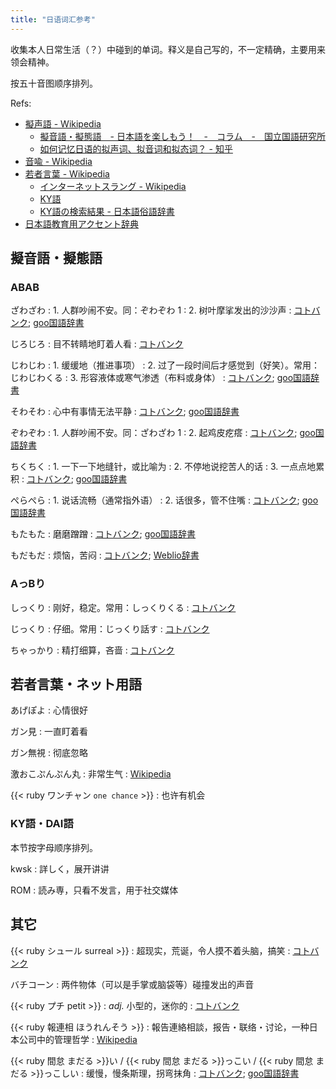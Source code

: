 ```yaml
---
title: "日语词汇参考"
---
```

收集本人日常生活（？）中碰到的单词。释义是自己写的，不一定精确，主要用来领会精神。

按五十音图顺序排列。

Refs:

- [擬声語 - Wikipedia](https://ja.wikipedia.org/wiki/%E6%93%AC%E5%A3%B0%E8%AA%9E)
    + [擬音語・擬態語　- 日本語を楽しもう！　-　コラム　-　国立国語研究所](https://www2.ninjal.ac.jp/Onomatope/column.html)
    + [如何记忆日语的拟声词、拟音词和拟态词？ - 知乎](https://www.zhihu.com/question/51014769/answer/541787912)
- [音喩 - Wikipedia](https://ja.wikipedia.org/wiki/%E9%9F%B3%E5%96%A9)
- [若者言葉 - Wikipedia](https://ja.wikipedia.org/wiki/%E8%8B%A5%E8%80%85%E8%A8%80%E8%91%89)
    + [インターネットスラング - Wikipedia](https://ja.wikipedia.org/wiki/%E3%82%A4%E3%83%B3%E3%82%BF%E3%83%BC%E3%83%8D%E3%83%83%E3%83%88%E3%82%B9%E3%83%A9%E3%83%B3%E3%82%B0)
    + [KY語](https://ja.wikipedia.org/wiki/KY%E8%AA%9E)
    + [KY語の検索結果 - 日本語俗語辞書](http://search.zokugo-dict.com/search.cgi?q=KY%B8%EC)
- [日本語教育用アクセント辞典](https://accent.u-biq.org/)

<!-- [助詞 - Wikipedia](https://ja.wikipedia.org/wiki/%E5%8A%A9%E8%A9%9E) -->


## 擬音語・擬態語

### ABAB

ざわざわ
: 1\. 人群吵闹不安。同：ぞわぞわ 1
: 2\. 树叶摩挲发出的沙沙声
: [コトバンク](https://kotobank.jp/word/%E3%81%96%E3%82%8F%E3%81%96%E3%82%8F-512678); [goo国語辞書](https://dictionary.goo.ne.jp/word/%E3%81%96%E3%82%8F%E3%81%96%E3%82%8F/#jn-89956)

じろじろ
: 目不转睛地盯着人看
: [コトバンク](https://kotobank.jp/word/%E3%81%98%E3%82%8D%E3%81%98%E3%82%8D-536287)

じわじわ
: 1\. 缓缓地（推进事项）
: 2\. 过了一段时间后才感觉到（好笑）。常用：じわじわくる
: 3\. 形容液体或寒气渗透（布料或身体）
: [コトバンク](https://kotobank.jp/word/%E3%81%98%E3%82%8F%E3%81%98%E3%82%8F-536455); [goo国語辞書](https://dictionary.goo.ne.jp/word/%E3%81%98%E3%82%8F%E3%81%98%E3%82%8F/)

そわそわ
: 心中有事情无法平静
: [コトバンク](https://kotobank.jp/word/%E3%81%9D%E3%82%8F%E3%81%9D%E3%82%8F-555736); [goo国語辞書](https://dictionary.goo.ne.jp/word/%E3%81%9D%E3%82%8F%E3%81%9D%E3%82%8F/#jn-131882)

ぞわぞわ
: 1\. 人群吵闹不安。同：ざわざわ 1
: 2\. 起鸡皮疙瘩
: [コトバンク](https://kotobank.jp/word/%E3%81%9E%E3%82%8F%E3%81%9E%E3%82%8F-315611); [goo国語辞書](https://dictionary.goo.ne.jp/word/%E3%81%9E%E3%82%8F%E3%81%9E%E3%82%8F/#jn-283415)

ちくちく
: 1\. 一下一下地缝针，或比喻为
: 2\. 不停地说挖苦人的话
: 3\. 一点点地累积
: [コトバンク](https://kotobank.jp/word/%E3%81%A1%E3%81%8F%E3%81%A1%E3%81%8F-565605); [goo国語辞書](https://dictionary.goo.ne.jp/word/%E3%81%A1%E3%81%8F%E3%81%A1%E3%81%8F/)

ぺらぺら
: 1\. 说话流畅（通常指外语）
: 2\. 话很多，管不住嘴
: [コトバンク](https://kotobank.jp/word/%E3%81%BA%E3%82%89%E3%81%BA%E3%82%89-625635); [goo国語辞書](https://dictionary.goo.ne.jp/word/%E3%81%BA%E3%82%89%E3%81%BA%E3%82%89/#jn-199732)

もたもた
: 磨磨蹭蹭
: [コトバンク](https://kotobank.jp/word/%E3%82%82%E3%81%9F%E3%82%82%E3%81%9F-645647); [goo国語辞書](https://dictionary.goo.ne.jp/word/%E3%82%82%E3%81%9F%E3%82%82%E3%81%9F/#jn-219225)

もだもだ
: 烦恼，苦闷
: [コトバンク](https://kotobank.jp/word/%E3%82%82%E3%81%A0%E3%82%82%E3%81%A0-645648); [Weblio辞書](https://www.weblio.jp/content/%E3%82%82%E3%81%A0%E3%82%82%E3%81%A0)


### AっBり

しっくり
: 刚好，稳定。常用：しっくりくる
: [コトバンク](https://kotobank.jp/word/%E3%81%97%E3%81%A3%E3%81%8F%E3%82%8A-521212)

じっくり
: 仔细。常用：じっくり話す
: [コトバンク](https://kotobank.jp/word/%E3%81%98%E3%81%A3%E3%81%8F%E3%82%8A-521213)

ちゃっかり
: 精打细算，吝啬
: [コトバンク](https://kotobank.jp/word/%E3%81%A1%E3%82%83%E3%81%A3%E3%81%8B%E3%82%8A-566823)


## 若者言葉・ネット用語

あげぽよ
: 心情很好

ガン見
: 一直盯着看

ガン無視
: 彻底忽略

激おこぷんぷん丸
: 非常生气
: [Wikipedia](https://ja.wikipedia.org/wiki/%E6%BF%80%E3%81%8A%E3%81%93%E3%81%B7%E3%82%93%E3%81%B7%E3%82%93%E4%B8%B8)

{{< ruby ワンチャン `one chance` >}}
: 也许有机会


### KY語・DAI語

本节按字母顺序排列。

kwsk
: 詳しく，展开讲讲

ROM
: 読み専，只看不发言，用于社交媒体


## 其它

{{< ruby シュール surreal >}}
: 超现实，荒诞，令人摸不着头脑，搞笑
: [コトバンク](https://kotobank.jp/word/%E3%82%B7%E3%83%A5%E3%83%BC%E3%83%AB-527870)

バチコーン
: 两件物体（可以是手掌或脑袋等）碰撞发出的声音

{{< ruby プチ petit >}}
: _adj._ 小型的，迷你的
: [コトバンク](https://kotobank.jp/word/%E3%83%97%E3%83%81-124993)

{{< ruby 報連相 ほうれんそう >}}
: 報告連絡相談，报告・联络・讨论，一种日本公司中的管理哲学
: [Wikipedia](https://ja.wikipedia.org/wiki/%E5%A0%B1%E3%83%BB%E9%80%A3%E3%83%BB%E7%9B%B8)

{{< ruby 間怠 まだる >}}い / {{< ruby 間怠 まだる >}}っこい / {{< ruby 間怠 まだる >}}っこしい
: 缓慢，慢条斯理，拐弯抹角
: [コトバンク](https://kotobank.jp/word/%E9%96%93%E6%80%A0%E3%81%93%E3%81%84-634543); [goo国語辞書](https://dictionary.goo.ne.jp/word/%E9%96%93%E6%80%A0%E3%81%A3%E3%81%93%E3%81%84/#jn-208371)
